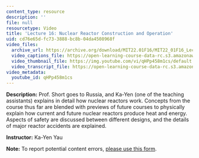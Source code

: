 ```yaml
---
content_type: resource
description: ''
file: null
resourcetype: Video
title: 'Lecture 16: Nuclear Reactor Construction and Operation'
uid: cd76e65d-fc73-3888-bc8b-04da4508968f
video_files:
  archive_url: https://archive.org/download/MIT22.01F16/MIT22_01F16_Lec16_300k.mp4
  video_captions_file: https://open-learning-course-data-rc.s3.amazonaws.com/22-01-introduction-to-nuclear-engineering-and-ionizing-radiation-fall-2016/16cb4580a55d5d8790f2cc0128f7fd28_qHPp458m1cs.vtt
  video_thumbnail_file: https://img.youtube.com/vi/qHPp458m1cs/default.jpg
  video_transcript_file: https://open-learning-course-data-rc.s3.amazonaws.com/22-01-introduction-to-nuclear-engineering-and-ionizing-radiation-fall-2016/cf99172c295d104c0d80078a1b141d34_qHPp458m1cs.pdf
video_metadata:
  youtube_id: qHPp458m1cs
---
```


**Description:** Prof. Short goes to Russia, and Ka-Yen (one of the teaching assistants) explains in detail how nuclear reactors work. Concepts from the course thus far are blended with previews of future courses to physically explain how current and future nuclear reactors produce heat and energy. Aspects of safety are discussed between different designs, and the details of major reactor accidents are explained.

**Instructor:** Ka-Yen Yau

**Note:** To report potential content errors, [please use this form](https://forms.gle/8B2zcUvfCtgJdTdE7).